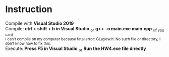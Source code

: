# Instruction
Compile with <b>Visual Studio 2019</b>  
Compile: <b>ctrl + shift + b in Visual Studio</b> <sub>or</sub> <b>g++ -o main.exe main.cpp</b> <sub>(if you can)</sub>   
<sub>I can't compile on my computer because fatal error: GL/glew.h: No such file or directory, I don't know how to fix this.</sub>  
Execute: <b>Press F5 in Visual Studio</b> <sub>or</sub> <b>Run the HW4.exe file directly</b>
